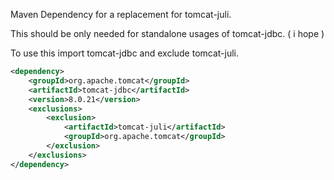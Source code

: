 Maven Dependency for a  replacement for tomcat-juli.

This should be only needed for standalone usages of tomcat-jdbc. ( i hope ) 


To use this import tomcat-jdbc and exclude tomcat-juli.

```xml
<dependency>
    <groupId>org.apache.tomcat</groupId>
    <artifactId>tomcat-jdbc</artifactId>
    <version>8.0.21</version>
    <exclusions>
        <exclusion>
            <artifactId>tomcat-juli</artifactId>
            <groupId>org.apache.tomcat</groupId>
        </exclusion>
    </exclusions>
</dependency>
```

